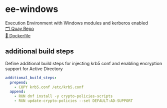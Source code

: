 # ee-windows

Execution Environment with Windows modules and kerberos enabled
<br>
[🗂️ Quay Repo](https://quay.io/repository/zleblanc/ee-windows?tab=info)
<br>
[🐳 Dockerfile](./.files/Dockerfile)

## additional build steps

Define additional build steps for injecting krb5 conf and enabling encryption support for Active Directory
```yaml
additional_build_steps:
  prepend: 
    - COPY krb5.conf /etc/krb5.conf
  append:
    - RUN dnf install -y crypto-policies-scripts
    - RUN update-crypto-policies --set DEFAULT:AD-SUPPORT
```
